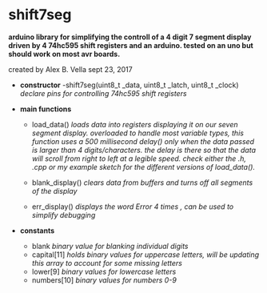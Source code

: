 # shift7seg
**arduino library for simplifying the controll of a 4 digit 7 segment display driven by 4 74hc595 shift registers and an arduino.
tested on an uno but should work on most avr boards.**

created by Alex B. Vella sept 23, 2017

- **constructor**
  -shift7seg(uint8_t _data, uint8_t _latch, uint8_t _clock) *declare pins for controlling 74hc595 shift registers*

- **main functions**
  - load_data() *loads data into registers displaying it on our seven segment display. overloaded to handle 
                 most variable types, this function uses a 500 millisecond delay() only when the data passed
                 is larger than 4 digits/characters. the delay is there so that the data will scroll from right
                 to left at a legible speed. check either the .h, .cpp or my example sketch for the different 
                 versions of load_data().*
                
  - blank_display() *clears data from buffers and turns off all segments of the display*
                
  - err_display() *displays the word Error 4 times , can be used to simplify debugging*
               
- **constants** 
  - blank *binary value for blanking individual digits*
  - capital[11] *holds binary values for uppercase letters, will be updating this array to account for some missing letters*
  - lower[9] *binary values for lowercase letters*
  - numbers[10] *binary values for numbers 0-9*
